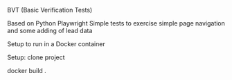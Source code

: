 BVT (Basic Verification Tests)

Based on Python Playwright
Simple tests to exercise simple page navigation and some adding of lead data

Setup to run in a Docker container

Setup:
clone project

docker build . 

